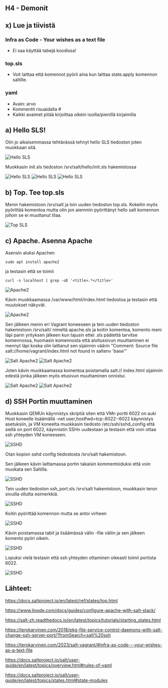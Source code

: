 ## H4 - Demonit

## x) Lue ja tiivistä

### Infra as Code - Your wishes as a text file

- Ei saa käyttää tabejä koodissa!

### top.sls

- Voit laittaa että komennot pyörii aina kun laittaa state.apply komennon saltille.

### yaml

- Avain: arvo
- Kommentit risuaidalla #
- Kaikki avaimet pitää kirjoittaa oikein isoilla/pienillä kirjaimilla

## a) Hello SLS!

Olin jo aikaisemmassa tehtävässä tehnyt hello SLS tiedoston joten muokkaan sitä.

![Hello SLS](images/1h4.png)

Muokkasin init.sls tiedoston /srv/salt/hello/init.sls hakemistossa

![Hello SLS](images/2h4.png)
![Hello SLS](images/3h4.png)
![Hello SLS](images/4h4.png)


## b) Top. Tee top.sls

Menin hakemistoon /srv/salt ja loin uuden tiedoston top.sls. Kokeilin myös pyörittää komentoa mutta olin jon aiemmin pyörittänyt hello salt komennon jolloin se ei muuttanut tilaa.

![Top SLS](images/5h4.png)


## c) Apache. Asenna Apache

Asensin aluksi Apachen 

	sudo apt install apache2

ja testasin että se toimii

	curl -s localhost | grep -oE '<title>.*</title>'

![Apache2](images/6h4.png)

Kävin muokkaamassa /var/www/html/index.html tiedostoa ja testasin että muutokset näkyvät.

![Apache2](images/7h4.png)


Sen jälkeen menin eri Vagrant koneeseen ja tein uuden tiedoston hakemistoon /srv/salt/ nimeltä apache.sls ja koitin komentoa, komento meni läpi parin yrityksen jälkeen kun tajusin ettei .sls päätettä tarvitse komennossa, huomasin komennosta että aloitussivun muuttaminen ei mennyt läpi koska olin laittanut sen sijainnin väärin "Comment: Source file salt://home/vagrant/index.html not found in saltenv 'base'"

![Salt Apache2](images/8h4.png)
![Salt Apache2](images/9h4.png)

Joten kävin muokkaamassa komentoa poistamalla salt:// index.html sijainnin edestä jonka jälkeen myös etusivun muuttaminen onnistui.

![Salt Apache2](images/10h4.png)
![Salt Apache2](images/11h4.png)


## d) SSH Portin muuttaminen

Muokkasin QEMUn käynnistys skriptiä siten että VMn portti 6022 on auki Host koneelle lisäämällä -net user,hostfwd=tcp::6022-:6022 käynnistys asetuksiin, ja VM koneelta muokkasin tiedosto /etc/ssh/sshd_config että siellä on port 6022, käynnistin SSHn uudestaan ja testasin että voin ottaa ssh yhteyden VM koneeseen.

![SSHD](images/12h4.png)

Otan kopion sshd config tiedostosta /srv/salt hakemistoon.

Sen jälkeen kävin laittamassa portin takaisin kommentoiduksi että voin muokata sen Saltilla.

![SSHD](images/13h4.png)

Tein uuden tiedoston ssh_port.sls /srv/salt hakemistoon, muokkasin teron sivuilla ollutta esimerkkiä.

![SSHD](images/14h4.png)

Koitin pyörittää komennon mutta se antoi virheen

![SSHD](images/15h4.png)

Kävin poistamassa tabit ja lisäämässä välin -file väliin ja sen jälkeen komento pyöri oikein.

![SSHD](images/16h4.png)

Lopuksi vielä testasin että ssh yhteyden ottaminen oikeasti toimii portista 6022.


![SSHD](images/18h4.png)


## Lähteet: 

https://docs.saltproject.io/en/latest/ref/states/top.html

https://www.linode.com/docs/guides/configure-apache-with-salt-stack/

https://salt-zh.readthedocs.io/en/latest/topics/tutorials/starting_states.html

https://terokarvinen.com/2018/pkg-file-service-control-daemons-with-salt-change-ssh-server-port/?fromSearch=salt%20ssh

https://terokarvinen.com/2023/salt-vagrant/#infra-as-code---your-wishes-as-a-text-file

https://docs.saltproject.io/salt/user-guide/en/latest/topics/overview.html#rules-of-yaml

https://docs.saltproject.io/salt/user-guide/en/latest/topics/states.html#state-modules
